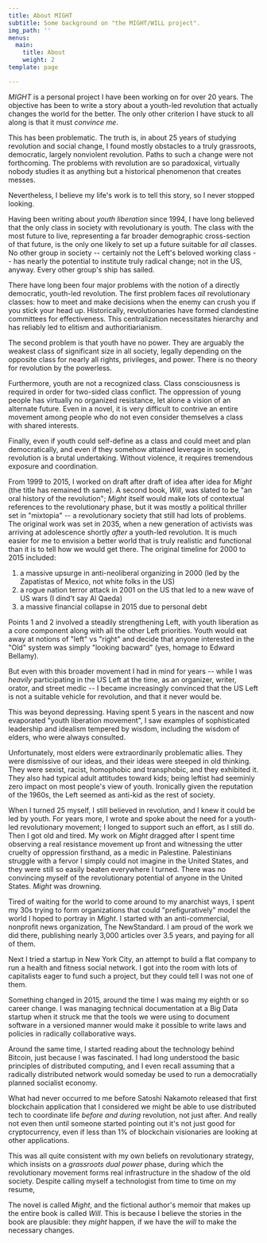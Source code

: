 ```yaml
---
title: About MIGHT
subtitle: Some background on "the MIGHT/WILL project".
img_path: ''
menus:
  main:
    title: About
    weight: 2
template: page

---
```

_MIGHT_ is a personal project I have been working on for over 20 years.
The objective has been to write a story about a youth-led revolution that actually changes the world for the better.
The only other criterion I have stuck to all along is that it must _convince me_.

This has been problematic.
The truth is, in about 25 years of studying revolution and social change, I found mostly obstacles to a truly grassroots, democratic, largely nonviolent revolution.
Paths to such a change were not forthcoming.
The problems with revolution are so paradoxical, virtually nobody studies it as anything but a historical phenomenon that creates messes.

Nevertheless, I believe my life's work is to tell this story, so I never stopped looking.

Having been writing about _youth liberation_ since 1994, I have long believed that the only class in society with revolutionary is youth.
The class with the most future to live, representing a far broader demographic cross-section of that future, is the only one likely to set up a future suitable for _all_ classes.
No other group in society -- certainly not the Left's beloved working class -- has nearly the potential to institute truly radical change; not in the US, anyway.
Every other group's ship has sailed.

There have long been four major problems with the notion of a directly democratic, youth-led revolution.
The first problem faces _all_ revolutionary classes: how to meet and make decisions when the enemy can crush you if you stick your head up.
Historically, revolutionaries have formed clandestine committees for effectiveness.
This centralization necessitates hierarchy and has reliably led to elitism and authoritiarianism.

The second problem is that youth have no power.
They are arguably the weakest class of significant size in all society, legally depending on the opposite class for nearly all rights, privileges, and power.
There is no theory for revolution by the powerless.

Furthermore, youth are not a recognized class.
Class consciousness is required in order for two-sided class conflict.
The oppression of young people has virtually no organized resistance, let alone a vision of an alternate future.
Even in a novel, it is very difficult to contrive an entire movement among people who do not even consider themselves a class with shared interests.

Finally, even if youth could self-define as a class and could meet and plan democratically, and even if they somehow attained leverage in society, revolution is a brutal undertaking.
Without violence, it requires tremendous exposure and coordination.

From 1999 to 2015, I worked on draft after draft of idea after idea for _Might_ (the title has remained th same).
A second book, _Will_, was slated to be "an oral history of the revolution"; _Might_ itself would make lots of contextual references to the revolutionary phase, but it was mostly a political thriller set in "mixtopia" -- a revolutionary society that still had lots of problems.
The original work was set in 2035, when a new generation of activists was arriving at adolescence shortly _after_ a youth-led revolution.
It is much easier for me to envision a better world that is truly realistic and functional than it is to tell how we would get there.
The original timeline for 2000 to 2015 included:

1. a massive upsurge in anti-neoliberal organizing in 2000 (led by the Zapatistas of Mexico, not white folks in the US)
2. a rogue nation terror attack in 2001 on the US that led to a new wave of US wars (I dind't say Al Qaeda)
3. a massive financial collapse in 2015 due to personal debt

Points 1 and 2 involved a steadily strengthening Left, with youth liberation as a core component along with all the other Left priorities.
Youth would eat away at notions of "left" vs "right" and decide that anyone interested in the "Old" system was simply "looking bacward" (yes, homage to Edward Bellamy).

But even with this broader movement I had in mind for years -- while I was _heavily_ participating in the US Left at the time, as an organizer, writer, orator, and street medic -- I became increasingly convinced that the US Left is not a suitable vehicle for revolution, and that it never would be.

This was beyond depressing.
Having spent 5 years in the nascent and now evaporated "youth liberation movement", I saw examples of sophisticated leadership and idealism tempered by wisdom, including the wisdom of elders, who were always consulted.

Unfortunately, most elders were extraordinarily problematic allies.
They were dismissive of our ideas, and their ideas were steeped in old thinking.
They were sexist, racist, homophobic and transphobic, and they exhibited it.
They also had typical adult attitudes toward kids; being leftist had seeminly zero impact on most people's view of youth.
Ironically given the reputation of the 1960s, the Left seemed as anti-kid as the rest of society.

When I turned 25 myself, I still believed in revolution, and I knew it could be led by youth.
For years more, I wrote and spoke about the need for a youth-led revolutionary movement; I longed to support such an effort, as I still do.
Then I got old and tired.
My work on _Might_ dragged after I spent time observing a real resistance movement up front and witnessing the utter cruelty of oppression firsthand, as a medic in Palestine.
Palestinians struggle with a fervor I simply could not imagine in the United States, and they were still so easily beaten everywhere I turned.
There was no convincing myself of the revolutionary potential of anyone in the United States.
_Might_ was drowning.

Tired of waiting for the world to come around to my anarchist ways, I spent my 30s trying to form organizations that could "prefiguratively" model the world I hoped to portray in _Might_.
I started with an anti-commercial, nonprofit news organization, The NewStandard.
I am proud of the work we did there, publishing nearly 3,000 articles over 3.5 years, and paying for all of them.

Next I tried a startup in New York City, an attempt to build a flat company to run a health and fitness social network.
I got into the room with lots of capitalists eager to fund such a project, but they could tell I was not one of them.

Something changed in 2015, around the time I was maing my eighth or so career change.
I was managing technical documentation at a Big Data startup when it struck me that the tools we were using to document software in a versioned manner would make it possible to write laws and policies in radically collaborative ways.

Around the same time, I started reading about the technology behind Bitcoin, just because I was fascinated.
I had long understood the basic principles of distributed computing, and I even recall assuming that a radically distributed network would someday be used to run a democratially planned socialist economy.

What had never occurred to me before Satoshi Nakamoto released that first blockchain application that I considered we might be able to use distributed tech to coordinate life _before and during_ revolution, not just after.
And really not even then until someone started pointing out it's not just good for cryptocurrency, even if less than 1% of blockchain visionaries are looking at other applications.

This was all quite consistent with my own beliefs on revolutionary strategy, which insists on a _grassroots dual power_ phase, during which the revolutionary movement forms real infrastructure in the shadow of the old society.
Despite calling myself a technologist from time to time on my resume, 
 
The novel is called _Might_, and the fictional author's memoir that makes up the entire book is called _Will_.
This is because I believe the stories in the book are plausible: they _might_ happen, if we have the _will_ to make the necessary changes.
